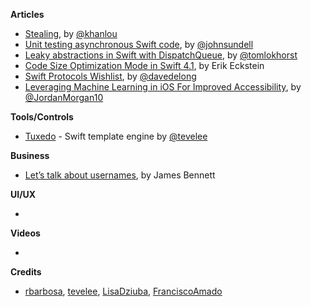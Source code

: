 **Articles**

* [Stealing](http://khanlou.com/2018/02/stealing/), by [@khanlou](https://twitter.com/khanlou)
* [Unit testing asynchronous Swift code](https://www.swiftbysundell.com/posts/unit-testing-asynchronous-swift-code), by [@johnsundell](https://twitter.com/johnsundell)
* [Leaky abstractions in Swift with DispatchQueue](http://tom.lokhorst.eu/2018/02/leaky-abstractions-in-swift-with-dispatchqueue), by [@tomlokhorst](https://twitter.com/tomlokhorst)
* [Code Size Optimization Mode in Swift 4.1](https://swift.org/blog/osize/), by Erik Eckstein
* [Swift Protocols Wishlist](https://davedelong.com/blog/2018/02/08/swift-protocols-wishlist/), by [@davedelong](https://twitter.com/davedelong)
* [Leveraging Machine Learning in iOS For Improved Accessibility](https://overflow.buffer.com/2018/02/13/leveraging-machine-learning-ios-improved-accessibility/), by [@JordanMorgan10](https://twitter.com/JordanMorgan10)

**Tools/Controls**

* [Tuxedo](https://github.com/tevelee/Tuxedo) - Swift template engine by [@tevelee](https://twitter.com/tevelee)

**Business**

* [Let’s talk about usernames](https://www.b-list.org/weblog/2018/feb/11/usernames/), by James Bennett

**UI/UX**

* 

**Videos**

* 

**Credits**

* [rbarbosa](https://github.com/rbarbosa), [tevelee](https://github.com/tevelee), [LisaDziuba](https://github.com/lisadziuba), [FranciscoAmado](https://github.com/FranciscoAmado)
